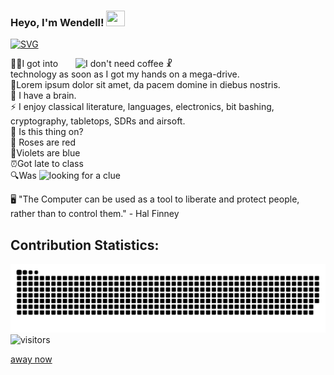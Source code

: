 
<h3 align=left> Heyo, I'm Wendell! <img height="25" width="30px" src="https://blog.joypixels.com/content/images/2019/06/waving_hand_sign_1024.gif"> 
</h3>


<a href="https://git.io/typing-svg"><img src="https://readme-typing-svg.herokuapp.com?font=Fira+Code&duration=4000&pause=500&color=DAF709&width=635&lines=Welcome+to+my+GitHub+profile!;I'm+on+the+path+to+become+a+FullStack+Dev.;Check+a+look;" alt="SVG" /></a>

<img align="right" src=https://i.vgy.me/UTdcfk.gif title="I don't need coffee ☧" width=400px>
👩‍💻I got into technology as soon as I got my hands on a mega-drive. <!-- yes I broke it --> <br>
🔭Lorem ipsum dolor sit amet, da pacem domine in diebus nostris.<br>
🧠 I have a brain. <br>
⚡ I enjoy classical literature, languages, electronics, bit bashing, cryptography, tabletops, SDRs and airsoft.<br>
💬 Is this thing on?<br>
<!-- 😄 Pronouns: It/do/be/like/that<br> -->
🌹 Roses are red <br>
💙Violets are blue<br>
⏰Got late to class<br>
🔍Was



<img src=https://fravia.net/images/Bogdanow_Belski_The_Classroom_Door_2.jpg title="looking for a clue" width=150px>

🖥️ "The Computer can be used as a tool to liberate and protect people, rather than to control them." - Hal Finney <br>

## Contribution Statistics:
![I actually thought of this before finding it, Mkay?](contribution-snake.svg) ![visitors](https://visitor-badge.laobi.icu/badge?page_id=HeapFree)

<a href=https://dinosaurgame.net/> away now </a>

<!-- https://youtu.be/Fjp8nNKRiFs -->
<!-- Do give credits though -->

